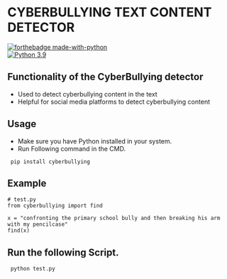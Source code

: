 # CYBERBULLYING TEXT CONTENT DETECTOR

[![forthebadge made-with-python](http://ForTheBadge.com/images/badges/made-with-python.svg)](https://www.python.org/)                 
[![Python 3.9](https://img.shields.io/badge/python-3.9-blue.svg)](https://www.python.org/downloads/release/python-390/)   


## Functionality of the CyberBullying detector

- Used to detect cyberbullying content in the text
- Helpful for social media platforms to detect cyberbullying content

## Usage

- Make sure you have Python installed in your system.
- Run Following command in the CMD.
 ```
  pip install cyberbullying
  ```
## Example

 ```
# test.py
from cyberbullying import find

x = "confronting the primary school bully and then breaking his arm with my pencilcase"
find(x)
  ```

## Run the following Script.
 ```
  python test.py
 ```
